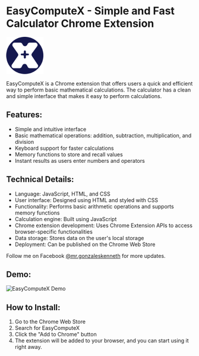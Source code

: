 # EasyComputeX - Simple and Fast Calculator Chrome Extension

<img src="/icons/logo-for-ui.png" alt="Calculator Logo" width="100" height="100" />


EasyComputeX is a Chrome extension that offers users a quick and efficient way to perform basic mathematical calculations. The calculator has a clean and simple interface that makes it easy to perform calculations.

## Features:

- Simple and intuitive interface
- Basic mathematical operations: addition, subtraction, multiplication, and division
- Keyboard support for faster calculations
- Memory functions to store and recall values
- Instant results as users enter numbers and operators

## Technical Details:

- Language: JavaScript, HTML, and CSS
- User interface: Designed using HTML and styled with CSS
- Functionality: Performs basic arithmetic operations and supports memory functions
- Calculation engine: Built using JavaScript
- Chrome extension development: Uses Chrome Extension APIs to access browser-specific functionalities
- Data storage: Stores data on the user's local storage
- Deployment: Can be published on the Chrome Web Store

Follow me on Facebook [@mr.gonzaleskenneth](https://www.facebook.com/mr.gonzaleskenneth) for more updates.

## Demo:

![EasyComputeX Demo](path/to/your/demo.gif)

## How to Install:

1. Go to the Chrome Web Store
2. Search for EasyComputeX
3. Click the "Add to Chrome" button
4. The extension will be added to your browser, and you can start using it right away.
